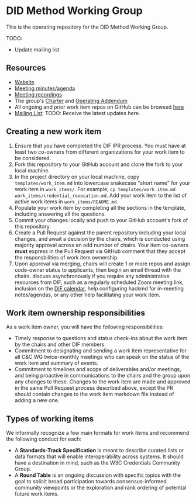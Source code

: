 # DID Method Working Group

This is the operating repository for the DID Method Working Group.

TODO:

- Update mailing list

## Resources

- [Website](https://identity.foundation/working-groups/did-methods.html)
- [Meeting minutes/agenda](https://github.com/decentralized-identity/did-methods/blob/main/AGENDA.md)
- [Meeting recordings](https://docs.google.com/spreadsheets/d/1wgccmMvIImx30qVE9GhRKWWv3vmL2ZyUauuKx3IfRmA/edit?gid=242845701#gid=242845701)
- The group's [Charter](https://github.com/decentralized-identity/org/blob/main/Org%20documents/WG%20documents/DIF_DID_Methods_WG_Charter_v1.pdf) and [Operating Addendum](https://github.com/decentralized-identity/org/blob/main/Org%20documents/WG%20documents/DIF_DID_Methods_Operating_Addendum_v1.pdf)
- All ongoing and prior work item repos on GitHub can be browsed [here](https://github.com/topics/wg-dm)
- [Mailing List](https://lists.identity.foundation/g/TODO): TODO: Receive the latest updates here.

## Creating a new work item

1. Ensure that you have completed the DIF IPR process. You must have at least
   two co-owners from different organizations for your work item to be
   considered.
2. Fork this repository to your GitHub account and clone the fork to your local
   machine.
3. In the project directory on your local machine, copy
   `templates/work_item.md` into lowercase snakecase "short name" for your work
   item in `work_items/`. For example, `cp templates/work_item.md
work_items/credential_revocation.md`. Add your work item to the list of
   active work items in `work_items/README.md`.
4. Populate your work item by completing all the sections in the template,
   including answering all the questions.
5. Commit your changes locally and push to your GitHub account's fork of this
   repository.
6. Create a Pull Request against the parent repository including your local
   changes, and await a decision by the chairs, which is conducted using
   majority approval across an odd number of chairs. Your item co-owners
   **must** express in the Pull Request via GitHub comment that they accept the
   responsbilities of work item ownership.
7. Upon approval via merging, chairs will create 1 or more repos and assign
   code-owner status to applicants, then begin an email thread with the chairs.
   discuss asynchronously if you require any administrative resources from DIF,
   such as a regularly scheduled Zoom meeting link, inclusion on the
   [DIF calendar](mailto:decentralized.identity@gmail.com), help configuring
   hackmd for in-meeting notes/agendas, or any other help facilitating your work
   item.

## Work item ownership responsibilities

As a work item owner, you will have the following responsibilities:

- Timely response to questions and status check-ins about the work item by the
  chairs and other DIF members.
- Commitment to designating and sending a work item representative for all C&C
  WG twice-monthly meetings who can speak on the status of the work item and
  summary of events.
- Commitment to timelines and scope of deliverables and/or meetings, and being
  proactive in communications to the chairs and the group upon any changes to
  these. Changes to the work item are made and approved in the same Pull
  Request process described above, except the PR should contain changes to the
  work item markdown file instead of adding a new one.

## Types of working items

We informally recognize a few main formats for work items and recommend the
following conduct for each:

- A **Standards-Track Specification** is meant to describe curated lists or
  data formats that will enable interoperability across systems. It should have
  a destination in mind, such as the W3C Credentials Community Group.
- A **Round Table** is an ongoing discussion with specific topics with the goal
  to solicit broad participation towards consensus-informed community
  viewpoints or the exploration and rank ordering of potential future work
  items.
